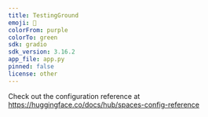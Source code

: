 ```yaml
---
title: TestingGround
emoji: 👀
colorFrom: purple
colorTo: green
sdk: gradio
sdk_version: 3.16.2
app_file: app.py
pinned: false
license: other
---
```


Check out the configuration reference at https://huggingface.co/docs/hub/spaces-config-reference
